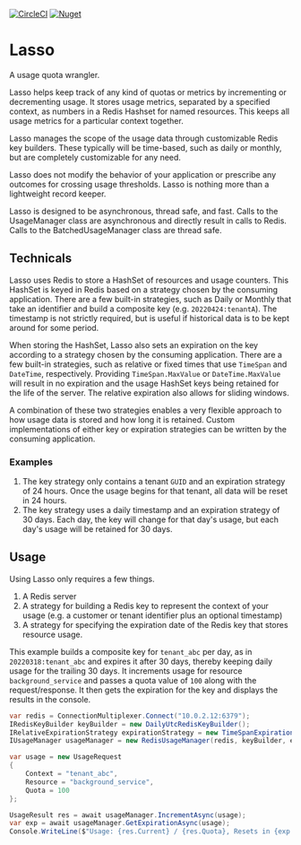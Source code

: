 [![CircleCI](https://dl.circleci.com/status-badge/img/gh/jsmarble/lasso/tree/main.svg?style=svg)](https://dl.circleci.com/status-badge/redirect/gh/jsmarble/lasso/tree/main)
[![Nuget](https://img.shields.io/nuget/dt/Lasso?logo=NuGet&labelColor=%23004880&color=gray)](https://www.nuget.org/packages/Lasso)


# Lasso

A usage quota wrangler.

Lasso helps keep track of any kind of quotas or metrics by incrementing or decrementing usage. It stores usage metrics, separated by a specified context, as numbers in a Redis Hashset for named resources. This keeps all usage metrics for a particular context together.

Lasso manages the scope of the usage data through customizable Redis key builders. These typically will be time-based, such as daily or monthly, but are completely customizable for any need.

Lasso does not modify the behavior of your application or prescribe any outcomes for crossing usage thresholds. Lasso is nothing more than a lightweight record keeper.

Lasso is designed to be asynchronous, thread safe, and fast. Calls to the UsageManager class are asynchronous and directly result in calls to Redis. Calls to the BatchedUsageManager class are thread safe.

## Technicals

Lasso uses Redis to store a HashSet of resources and usage counters. This HashSet is keyed in Redis based on a strategy chosen by the consuming application. There are a few built-in strategies, such as Daily or Monthly that take an identifier and build a composite key (e.g. `20220424:tenantA`). The timestamp is not strictly required, but is useful if historical data is to be kept around for some period.

When storing the HashSet, Lasso also sets an expiration on the key according to a strategy chosen by the consuming application. There are a few built-in strategies, such as relative or fixed times that use `TimeSpan` and `DateTime`, respectively. Providing `TimeSpan.MaxValue` or `DateTime.MaxValue` will result in no expiration and the usage HashSet keys being retained for the life of the server. The relative expiration also allows for sliding windows.

A combination of these two strategies enables a very flexible approach to how usage data is stored and how long it is retained. Custom implementations of either key or expiration strategies can be written by the consuming application.

### Examples

1. The key strategy only contains a tenant `GUID` and an expiration strategy of 24 hours. Once the usage begins for that tenant, all data will be reset in 24 hours.
1. The key strategy uses a daily timestamp and an expiration strategy of 30 days. Each day, the key will change for that day's usage, but each day's usage will be retained for 30 days.

## Usage

Using Lasso only requires a few things.

1. A Redis server
1. A strategy for building a Redis key to represent the context of your usage (e.g. a customer or tenant identifier plus an optional timestamp)
1. A strategy for specifying the expiration date of the Redis key that stores resource usage.

This example builds a composite key for `tenant_abc` per day, as in `20220318:tenant_abc` and expires it after 30 days, thereby keeping daily usage for the trailing 30 days. It increments usage for resource `background_service` and passes a quota value of `100` along with the request/response. It then gets the expiration for the key and displays the results in the console.

```csharp
var redis = ConnectionMultiplexer.Connect("10.0.2.12:6379");
IRedisKeyBuilder keyBuilder = new DailyUtcRedisKeyBuilder();
IRelativeExpirationStrategy expirationStrategy = new TimeSpanExpirationStrategy(TimeSpan.FromDays(30), sliding: false);
IUsageManager usageManager = new RedisUsageManager(redis, keyBuilder, expirationStrategy);

var usage = new UsageRequest
{
    Context = "tenant_abc",
    Resource = "background_service",
    Quota = 100
};

UsageResult res = await usageManager.IncrementAsync(usage);
var exp = await usageManager.GetExpirationAsync(usage);
Console.WriteLine($"Usage: {res.Current} / {res.Quota}, Resets in {exp.Value.Subtract(DateTime.UtcNow).TotalDays} days");
```
